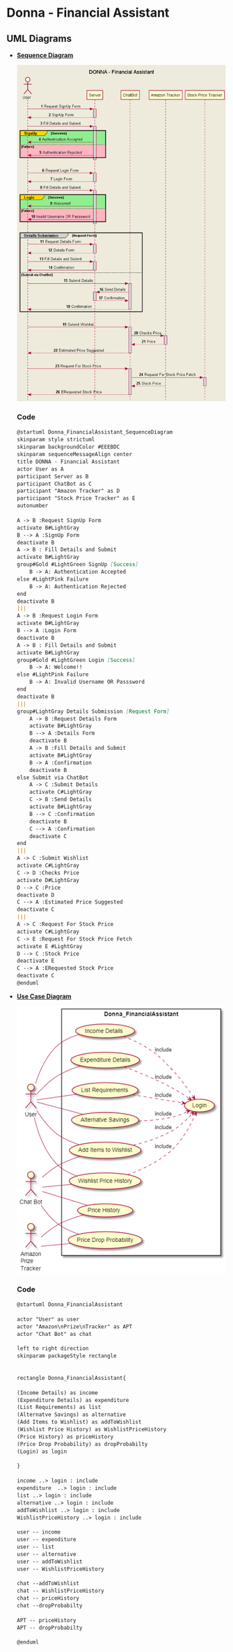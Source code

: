 # Donna - Financial Assistant

## UML Diagrams
- **[Sequence Diagram](https://github.com/GaganpreetKhurana/SoftwareTestingLab/blob/master/Assignment%201-2/sequenceDiagram.plantuml)**

    ![Sequence Diagram](https://github.com/GaganpreetKhurana/SoftwareTestingLab/blob/master/Assignment%201-2/SequenceDiagram.png)
    
    ### Code
    ```markdown
    @startuml Donna_FinancialAssistant_SequenceDiagram
    skinparam style strictuml
    skinparam backgroundColor #EEEBDC
    skinparam sequenceMessageAlign center
    title DONNA - Financial Assistant
    actor User as A
    participant Server as B
    participant ChatBot as C
    participant "Amazon Tracker" as D
    participant "Stock Price Tracker" as E
    autonumber

    A -> B :Request SignUp Form
    activate B#LightGray
    B --> A :SignUp Form
    deactivate B
    A -> B : Fill Details and Submit
    activate B#LightGray
    group#Gold #LightGreen SignUp [Success]
        B -> A: Authentication Accepted
    else #LightPink Failure
        B -> A: Authentication Rejected
    end
    deactivate B
    |||
    A -> B :Request Login Form
    activate B#LightGray
    B --> A :Login Form
    deactivate B
    A -> B : Fill Details and Submit
    activate B#LightGray
    group#Gold #LightGreen Login [Success]
        B -> A: Welcome!!
    else #LightPink Failure
        B -> A: Invalid Username OR Passsword
    end
    deactivate B
    |||
    group#LightGray Details Submission [Request Form] 
        A -> B :Request Details Form
        activate B#LightGray
        B --> A :Details Form
        deactivate B
        A -> B :Fill Details and Submit
        activate B#LightGray
        B -> A :Confirmation
        deactivate B
    else Submit via ChatBot
        A -> C :Submit Details
        activate C#LightGray
        C -> B :Send Details
        activate B#LightGray
        B --> C :Confirmation
        deactivate B 
        C --> A :Confirmation
        deactivate C
    end
    |||
    A -> C :Submit Wishlist 
    activate C#LightGray
    C -> D :Checks Price
    activate D#LightGray
    D --> C :Price
    deactivate D
    C --> A :Estimated Price Suggested
    deactivate C
    |||
    A -> C :Request For Stock Price 
    activate C#LightGray
    C -> E :Request For Stock Price Fetch
    activate E #LightGray
    D --> C :Stock Price
    deactivate E
    C --> A :ERequested Stock Price
    deactivate C
    @enduml
    ```
  
- **[Use Case Diagram](https://github.com/GaganpreetKhurana/SoftwareTestingLab/blob/master/Assignment%201/UseCase_Donna.puml)**
    
    ![Use Case Diagram](https://github.com/GaganpreetKhurana/SoftwareTestingLab/blob/master/Assignment%201/UseCase_Donna.png)

    ### Code
    ```markdown
    @startuml Donna_FinancialAssistant

    actor "User" as user
    actor "Amazon\nPrize\nTracker" as APT
    actor "Chat Bot" as chat

    left to right direction
    skinparam packageStyle rectangle


    rectangle Donna_FinancialAssistant{

    (Income Details) as income
    (Expenditure Details) as expenditure
    (List Requirements) as list
    (Alternatve Savings) as alternative
    (Add Items to Wishlist) as addToWishlist
    (Wishlist Price History) as WishlistPriceHistory
    (Price History) as priceHistory
    (Price Drop Probability) as dropProbabilty
    (Login) as login

    }

    income ..> login : include
    expenditure  ..> login : include
    list ..> login : include
    alternative ..> login : include
    addToWishlist ..> login : include
    WishlistPriceHistory ..> login : include

    user -- income
    user -- expenditure
    user -- list
    user -- alternative
    user -- addToWishlist
    user -- WishlistPriceHistory

    chat --addToWishlist
    chat -- WishlistPriceHistory
    chat -- priceHistory
    chat --dropProbabilty

    APT -- priceHistory
    APT -- dropProbabilty

    @enduml

    ```
